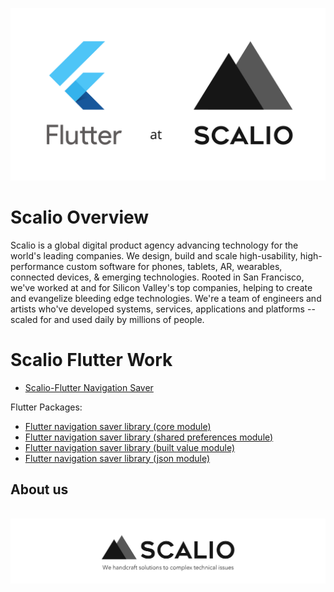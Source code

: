 <!--![Flutter at Scalio](assets/BazelAtScalioCrop.jpg)-->
![Flutter at Scalio](assets/flutter-at-scalio.svg?sanitize=true)

# Scalio Overview

Scalio is a global digital product agency advancing technology for the world's leading companies. We design, build and scale high-usability, high-performance custom software for phones, tablets, AR, wearables, connected devices, & emerging technologies. Rooted in San Francisco, we've worked at and for Silicon Valley's top companies, helping to create and evangelize bleeding edge technologies. We're a team of engineers and artists who've developed systems, services, applications and platforms -- scaled for and used daily by millions of people. 

# Scalio Flutter Work

- [Scalio-Flutter Navigation Saver](https://github.com/scalio/flutter_navigation_saver)

Flutter Packages:
- [Flutter navigation saver library (core module)](https://pub.dev/packages/navigation_saver)
- [Flutter navigation saver library (shared preferences module)](https://pub.dev/packages/shared_pref_navigation_saver)
- [Flutter navigation saver library (built value module)](https://pub.dev/packages/build_value_navigation_saver)
- [Flutter navigation saver library (json module)](https://pub.dev/packages/json_navigation_saver)

## About us
<p align="center">
    <br/>
    <a href="https://scal.io/">
        <img src="https://raw.githubusercontent.com/scalio/flutter/master/assets/scalio-logo.svg?sanitize=true" />
    </a>
    <br/>
</p>
